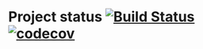 # Project status [![Build Status](https://travis-ci.org/rustamSurmashev/znakZodiac.svg?branch=master)](https://travis-ci.org/rustamSurmashev/znakZodiac)[![codecov](https://codecov.io/gh/rustamSurmashev/znakZodiac/branch/master/graph/badge.svg)](https://codecov.io/gh/rustamSurmashev/znakZodiac)